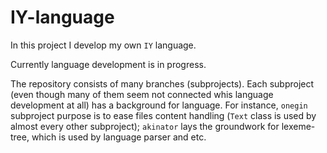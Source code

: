 # IY-language

In this project I develop my own `IY` language.

Currently language development is in progress.

The repository consists of many branches (subprojects). Each subproject (even though many of them seem not connected whis language development at all) has a background for language. For instance, `onegin` subproject purpose is to ease files content handling (`Text` class is used by almost every other subproject); `akinator` lays the groundwork for lexeme-tree, which is used by language parser and etc.
